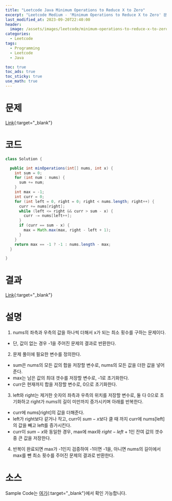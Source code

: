 ```yaml
---
title: "Leetcode Java Minimum Operations to Reduce X to Zero"
excerpt: "Leetcode Medium - 'Minimum Operations to Reduce X to Zero' 문제 Java 풀이"
last_modified_at: 2023-09-20T22:40:00
header:
  image: /assets/images/leetcode/minimum-operations-to-reduce-x-to-zero.png
categories:
  - Leetcode
tags:
  - Programming
  - Leetcode
  - Java

toc: true
toc_ads: true
toc_sticky: true
use_math: true
---
```

# 문제
[Link](https://leetcode.com/problems/minimum-operations-to-reduce-x-to-zero){:target="_blank"}

# 코드
```java
class Solution {

  public int minOperations(int[] nums, int x) {
    int sum = 0;
    for (int num : nums) {
      sum += num;
    }
    int max = -1;
    int curr = 0;
    for (int left = 0, right = 0; right < nums.length; right++) {
      curr += nums[right];
      while (left <= right && curr > sum - x) {
        curr -= nums[left++];
      }
      if (curr == sum - x) {
        max = Math.max(max, right - left + 1);
      }
    }
    return max == -1 ? -1 : nums.length - max;
  }

}
```

# 결과
[Link](https://leetcode.com/problems/minimum-operations-to-reduce-x-to-zero/submissions/1054481507/){:target="_blank"}

# 설명
1. nums의 좌측과 우측의 값을 하나씩 더해서 x가 되는 최소 횟수를 구하는 문제이다.
- 단, 값이 없는 경우 -1을 주어진 문제의 결과로 반환한다.

2. 문제 풀이에 필요한 변수를 정의한다.
- sum은 nums의 모든 값의 합을 저장할 변수로, nums의 모든 값을 더한 값을 넣어준다.
- max는 남은 값의 최대 갯수를 저장할 변수로, -1로 초기화한다.
- curr은 현재까지 합을 저장할 변수로, 0으로 초기화한다.

3. left와 right는 제거한 숫자의 좌측과 우측의 위치를 저장할 변수로, 둘 다 0으로 초기화하고 right가 nums의 길이 미만까지 증가시키며 아래를 반복한다.
- curr에 nums[right]의 값을 더해준다.
- left가 right보다 같거나 작고, curr이 $sum - x$보다 클 때 까지 curr에 nums[left]의 값을 빼고 left를 증가시킨다.
- curr이 $sum - x$와 동일한 경우, max에 max와 $right - left + 1$인 잔여 값의 갯수 중 큰 값을 저장한다.

4. 반복이 완료되면 max가 -1인지 검증하여 -1이면 -1을, 아니면 nums의 길이에서 max를 뺀 최소 횟수를 주어진 문제의 결과로 반환한다.

# 소스
Sample Code는 [여기](https://github.com/GracefulSoul/leetcode/blob/master/src/main/java/gracefulsoul/problems/MinimumOperationsToReduceXToZero.java){:target="_blank"}에서 확인 가능합니다.